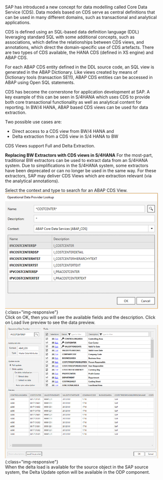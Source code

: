 SAP has introduced a new concept for data modelling called Core Data Service (CDS). Data models based on CDS serve as central definitions that can be used in many different domains, such as transactional and analytical applications.  

CDS is defined using an SQL-based data definition language (DDL) leveraging standard SQL with some additional concepts, such as associations, which define the relationships between CDS views, and annotations, which direct the domain-specific use of CDS artefacts. There are two types of CDS available, the HANA CDS (defined in XS engine) and ABAP CDS. 


For each ABAP CDS entity defined in the DDL source code, an SQL view is generated in the ABAP Dictionary. Like views created by means of Dictionary tools (transaction SE11), ABAP CDS entities can be accessed in ABAP using Open SQL statements. 

CDS has become the cornerstone for application development at SAP. A key example of this can be seen in S/4HANA which uses CDS to provide both core transactional functionality as well as analytical content for reporting. In BW/4 HANA, ABAP based CDS views can be used for data extraction.  

Two possible use cases are:
- Direct access to a CDS view from BW/4 HANA and 
- Delta extraction from a CDS view in S/4 HANA to BW

CDS Views support Full and Delta Extraction. 

**Replacing BW Extractors with CDS views in S/4HANA**
For the most-part, traditional BW extractors can be used to extract data from an S/4HANA system. Due to simplifications in the S/4HANA system, some extractors have been deprecated or can no longer be used in the same way. For these extractors, SAP may deliver CDS Views which are extraction relevant (via the analytical annotations).

Select the context and type to search for an ABAP CDS View. <br/>
![ODP ABAP CDS View](/img/content/odp/odp-component-cds-costcenter-01.png){:class="img-responsive"}
<br/>
Click on OK, then you will see the available fields and the description. Click on Load live preview to see the data preview.
<br/>
![ODP ABAP CDS View Preview](/img/content/odp/odp-component-cds-costcenter-02-preview.png){:class="img-responsive"}
<br/>
When the delta load is available for the source object in the SAP source system, the Delta Update option will be available in the ODP component. 